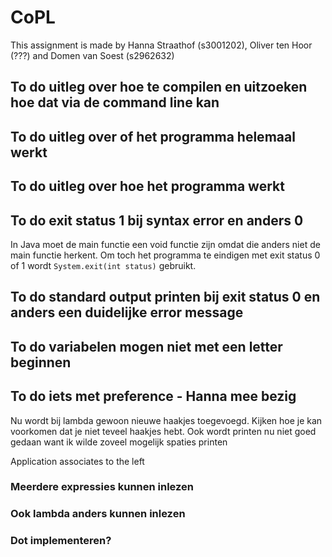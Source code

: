 # CoPL

This assignment is made by Hanna Straathof (s3001202), Oliver ten Hoor (???) and Domen van Soest (s2962632)

## To do uitleg over hoe te compilen en uitzoeken hoe dat via de command line kan

## To do uitleg over of het programma helemaal werkt

## To do uitleg over hoe het programma werkt

## To do exit status 1 bij syntax error en anders 0
In Java moet de main functie een void functie zijn omdat die anders niet de main functie herkent. Om toch het programma te eindigen met exit status 0 of 1 wordt `System.exit(int status)` gebruikt.

## To do standard output printen bij exit status 0 en anders een duidelijke error message

## To do variabelen mogen niet met een letter beginnen

## To do iets met preference - Hanna mee bezig
Nu wordt bij lambda gewoon nieuwe haakjes toegevoegd. Kijken hoe je kan voorkomen dat je niet teveel haakjes hebt. Ook wordt printen nu niet goed gedaan want ik wilde zoveel mogelijk spaties printen

Application associates to the left

### Meerdere expressies kunnen inlezen

### Ook lambda anders kunnen inlezen

### Dot implementeren?